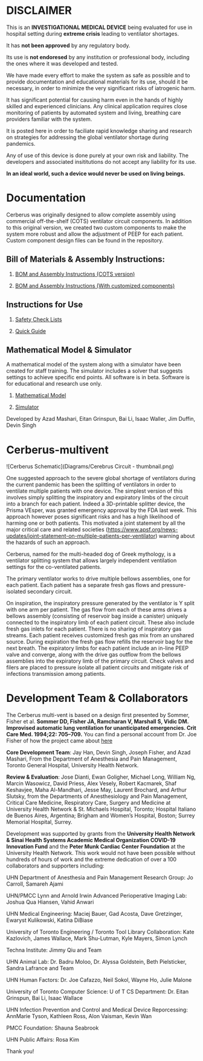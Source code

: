 # DISCLAIMER

This is an **INVESTIGATIONAL MEDICAL DEVICE** being evaluated for use
in hospital setting during **extreme crisis** leading to ventilator
shortages.

It has **not been approved** by any regulatory body.

Its use is **not endoresed** by any institution or professional body,
including the ones where it was developed and tested.

We have made every effort to make the system as safe as possible and to
provide documentation and educational materials for its use, should it be
necessary, in order to minimize the very significant risks of iatrogenic harm.

It has significant potential for causing harm  even in the hands of highly
skilled and experienced clinicians. Any clinical application requires close
monitoring of patients by automated system and living, breathing care providers
familiar with the system.

It is posted here in order to faciliate rapid knowledge sharing and research
on strategies for addressing the global ventilator shortage during pandemics.

Any of use of this device is done purely at your own risk and liability. The
developers and associated insititutions do not accept any liability for its use.

**In an ideal world, such a device would never be used on living beings.**

# Documentation
Cerberus was originally designed to allow complete assembly using commercial off-the-shelf (COTS) ventilator circuit components. In addition to this original version, we created two custom components to make the system more robust and allow the adjustment of PEEP for each patient. Custom component design files can be found in the repository.

## Bill of Materials & Assembly Instructions:

1. <a href="https://github.com/tgh-apil/Cerberus-Multivent/blob/master/Documentation/Cerberus%20-%20BOM%20and%20Assembly%20Instructions%20-%20Hospital%20COTS%20Components.pdf" rel="nofollow">BOM and Assembly Instructions (COTS version)</a>

2. <a href="https://github.com/tgh-apil/Cerberus-Multivent/blob/master/Documentation/Cerberus%20-%20BOM%20and%20Assembly%20Instructions%20-%20Micromanufactured%20Components.pdf" rel="nofollow">BOM and Assembly Instructions (With customized components)</a>

## Instructions for Use

1. <a href="https://github.com/tgh-apil/Cerberus-Multivent/blob/master/Documentation/Cerberus%20-%20Safety%20Check%20Lists.pdf" rel="nofollow">Safety Check Lists</a> 

2. <a href="https://github.com/tgh-apil/Cerberus-Multivent/blob/master/Documentation/Cerberus%20-%20Quick%20Guide.pdf" rel="nofollow">Quick Guide</a> 

## Mathematical Model & Simulator

A mathematical model of the system along with a simulator have been created for staff training. The simulator includes a solver that suggests settings to achieve specific end points. All software is in beta. Software is for educational and research use only.

1. <a href="https://github.com/tgh-apil/Cerberus-Multivent/tree/master/Simulator" rel="nofollow">Mathematical Model</a>

2. <a href="https://ventilator-simulator.now.sh/" rel="nofollow">Simulator</a>  

Developed by Azad Mashari, Eitan Grinspun, Bai Li, Isaac Waller, Jim Duffin, Devin Singh

# Cerberus-multivent

![Cerberus Schematic](Diagrams/Cerebrus Circuit - thumbnail.png)

One suggested approach to the severe global shortage of ventilators during the current pandemic has been the splitting of ventilators in order to ventilate multiple patients with one device. The simplest version of this involves simply splitting the inspiratory and expiratory limbs of the circuit into a branch for each patient. Indeed a 3D-printable splitter device, the Prisma VEsper, was granted emergency approval by the FDA last week. This approach however poses significant risks and has a high likelihood of harming one or both patients. This motivated a joint statement by all the major critical
care and related societies (<a href="https://www.apsf.org/news-updates/joint-statement-on-multiple-patients-per-ventilator" rel="nofollow">https://www.apsf.org/news-updates/joint-statement-on-multiple-patients-per-ventilator</a>) warning about the hazards of such an approach.

Cerberus, named for the multi-headed dog of Greek mythology, is a ventilator splitting system that allows largely independent ventilation settings for the co-ventilated patients.

The primary ventilator works to drive multiple bellows assemblies, one for each patient. Each patient has a separate fresh gas flows and pressure-isolated secondary circuit.

On inspiration, the inspiratory pressure generated by the ventilator is Y split with one arm per patient. The gas flow from each of these arms drives a bellows assembly (consisting of reservoir bag inside a canister) uniquely connected to the inspiratory limb of each patient circuit. These also include fresh gas inlets for each patient. There is no sharing of inspiratory gas streams. Each patient receives customized fresh gas mix from an unshared source. During expiration the fresh gas flow refills the reservoir bag for the next breath. The expiratory limbs for each patient include an in-line PEEP valve and converge, along with the drive gas outflow from the bellows assemblies into the expiratory limb of the primary circuit. Check valves and filers are placed to pressure isolate all patient circuits and mitigate risk of infections transmission among patients.

# Development Team &amp; Collaborators

The Cerberus multi-vent is based on a design first presented by Sommer, Fisher et al. **Sommer DD, Fisher JA, Ramcharan V, Marshall S, Vidic DM. Improvised automatic lung ventilation for unanticipated emergencies. Crit Care Med. 1994;22: 705–709.** You can find a personal account from Dr. Joe Fisher of how the project came about <a href="https://www.drjoefisher.com/posts/fresh-air-cbc-may-9-2020-covid-19-and-the-real-back-story" rel="nofollow">here</a> 

**Core Development Team**: Jay Han, Devin Singh, Joseph Fisher, and Azad Mashari, From the Department of Anesthesia and Pain Management, Toronto General Hospital, University Health Network.

**Review & Evaluation**: Jose Dianti, Ewan Goligher, Michael Long, William Ng, Marcin Wasowicz, David Priess, Alex Vesely, Robert Kacmarek, Shaf Keshavjee, Maha Al-Mandhari, Jesse May, Laurent Brochard, and Arthur Slutsky, from the Departments of Anesthesiology and Pain Management, Critical Care Medicine, Respiratory Care, Surgery and Medicine at University Health Network & St. Michaels Hospital, Toronto; Hospital Italiano de Buenos Aires, Argentina; Brigham and Women’s Hospital, Boston; Surrey Memorial Hospital, Surrey. 

Development was supported by grants from the **University Health Network & Sinai Health Systems Academic Medical Organization COVID-19 Innovation Fund** and the **Peter Munk Cardiac Center Foundation** at the University Health Network. This work would not have been possible without hundreds of hours of work and the extreme dedication of over a 100 collaborators and supporters including:

UHN Department of Anesthesia and Pain Management Research Group: Jo Carroll, Samareh Ajami

UHN/PMCC Lynn and Arnold Irwin Advanced Perioperative Imaging Lab: Joshua Qua Hiansen, Vahid Anwari

UHN Medical Engineering: Maciej Bauer, Gad Acosta, Dave Gretzinger, Ewaryst Kulikowski, Katina DiBiase

University of Toronto Engineering / Toronto Tool Library Collaboration: Kate Kazlovich, James Wallace, Mark Shu-Lutman, Kyle Mayers, Simon Lynch 

Techna Institute: Jimmy Qiu and Team

UHN Animal Lab: Dr. Badru Moloo, Dr. Alyssa Goldstein, Beth Pielsticker, Sandra Lafrance and Team

UHN Human Factors: Dr. Joe Cafazzo, Neil Sokol, Wayne Ho, Julie Malone

University of Toronto Computer Science: U of T CS Department: Dr. Eitan Grinspun, Bai Li, Isaac Wallace

UHN Infection Prevention and Control and Medical Device Reporcessing: AnnMarie Tyson, Kathleen Ross, Alon Vaisman, Kevin Wan

PMCC Foundation: Shauna Seabrook

UHN Public Affairs: Rosa Kim

Thank you!


